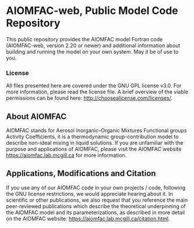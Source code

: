 # AIOMFAC-web, Public Model Code Repository

This public repository provides the AIOMFAC model Fortran code (AIOMFAC-web, version 2.20 or newer) and additional information about building and running the model on your own system. May it be of use to you.

### License
All files presented here are covered under the GNU GPL license v3.0. For more information, please read the license file. A brief overview of the viable permissions can be found here: http://choosealicense.com/licenses/.

## About AIOMFAC
AIOMFAC stands for Aerosol Inorganic&ndash;Organic Mixtures Functional groups Activity Coefficients, it is a thermodynamic group-contribution model to describe non-ideal mixing in liquid solutions. If you are unfamiliar with the purpose and applications of AIOMFAC, please visit the AIOMFAC website https://aiomfac.lab.mcgill.ca for more information.

## Applications, Modifications and Citation
If you use any of our AIOMFAC code in your own projects / code, following the GNU license restrictions, we would appreciate hearing about it. In scientific or other publications, we also request that you reference the main peer-reviewed publications which describe the theoretical underpinning of the AIOMFAC model and its parameterizations, as described in more detail on the AIOMFAC website: https://aiomfac.lab.mcgill.ca/citation.html.
